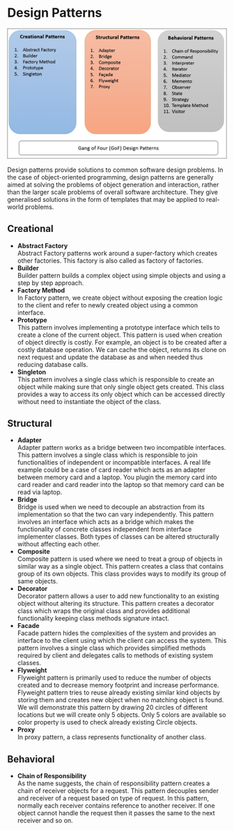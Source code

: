 # Design Patterns

![Image](images/gof.jpg)


Design patterns provide solutions to common software design problems. 
In the case of object-oriented programming, design patterns are generally aimed at solving the problems of object generation and interaction, 
rather than the larger scale problems of overall software architecture. 
They give generalised solutions in the form of templates that may be applied to real-world problems.

## Creational

- **Abstract Factory**<br/>
    Abstract Factory patterns work around a super-factory which creates other factories. 
    This factory is also called as factory of factories.
- **Builder**<br/>
    Builder pattern builds a complex object using simple objects and using a step by step approach.
- **Factory Method**<br/>
    In Factory pattern, we create object without exposing the creation logic to the client and refer to 
    newly created object using a common interface.
- **Prototype**<br/>
    This pattern involves implementing a prototype interface which tells to create a clone of the current object. 
    This pattern is used when creation of object directly is costly. 
    For example, an object is to be created after a costly database operation. 
    We can cache the object, returns its clone on next request and update the database as and when needed thus reducing database calls.
- **Singleton**<br/>
    This pattern involves a single class which is responsible to create an object while making sure that only single object gets created. 
    This class provides a way to access its only object which can be accessed directly without need to instantiate the object of the class.

## Structural

- **Adapter**<br/>
    Adapter pattern works as a bridge between two incompatible interfaces.
    This pattern involves a single class which is responsible to join functionalities of independent or incompatible interfaces.
    A real life example could be a case of card reader which acts as an adapter between memory card and a laptop. 
    You plugin the memory card into card reader and card reader into the laptop so that memory card can be read via laptop.
- **Bridge**<br/>
    Bridge is used when we need to decouple an abstraction from its implementation so that the two can vary independently.
    This pattern involves an interface which acts as a bridge which makes the functionality of concrete classes independent from interface implementer classes. 
    Both types of classes can be altered structurally without affecting each other.
- **Composite**<br/>
    Composite pattern is used where we need to treat a group of objects in similar way as a single object.
    This pattern creates a class that contains group of its own objects. 
    This class provides ways to modify its group of same objects.
- **Decorator**<br/>
    Decorator pattern allows a user to add new functionality to an existing object without altering its structure.
    This pattern creates a decorator class which wraps the original class and 
    provides additional functionality keeping class methods signature intact.
- **Facade**<br/>
    Facade pattern hides the complexities of the system and provides an interface to the client using which the client can access the system.
    This pattern involves a single class which provides simplified methods required by client and delegates calls to methods of existing system classes.
- **Flyweight**<br/>
    Flyweight pattern is primarily used to reduce the number of objects created and to decrease memory footprint and increase performance.
    Flyweight pattern tries to reuse already existing similar kind objects by storing them and creates new object 
    when no matching object is found. 
    We will demonstrate this pattern by drawing 20 circles of different locations but we will create only 5 objects. 
    Only 5 colors are available so color property is used to check already existing Circle objects.
- **Proxy**<br/>
    In proxy pattern, a class represents functionality of another class.


## Behavioral
- **Chain of Responsibility**<br/>
    As the name suggests, the chain of responsibility pattern creates a chain of receiver objects for a request. 
    This pattern decouples sender and receiver of a request based on type of request.
    In this pattern, normally each receiver contains reference to another receiver. 
    If one object cannot handle the request then it passes the same to the next receiver and so on.

